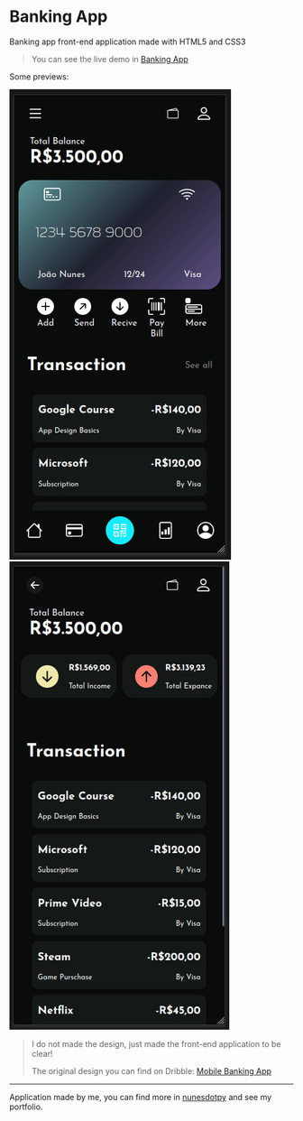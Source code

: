 # Banking App
 Banking app front-end application made with HTML5 and CSS3

> You can see the live demo in [Banking App](https://nunesdotpy.com/banking-app)

Some previews:

![Preview 1](_img/preview1.jpeg)
![Preview 2](_img/preview2.jpeg)

> I do not made the design, just made the front-end application to be clear!
>
> The original design you can find on Dribble:
 [Mobile Banking App](https://dribbble.com/shots/21087446-Mobile-Banking-App)
***

Application made by me, you can find more in [nunesdotpy](https://nunesdotpy.com) and see my portfolio.